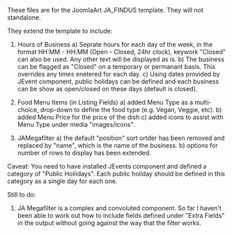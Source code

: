 These files are for the JoomlaArt JA_FINDUS template.  They will not standalone.

They extend the template to include:

1) Hours of Business
	a) Seprate hours for each day of the week, in the format HH:MM - HH:MM (Open - Closed, 24hr clock), keywork "Closed" can also be used. Any other text will be displayed as is.
	b) The business can be flagged as "Closed" on a temporary or permanant basis. This overrides any times enetered for each day.
	c) Using dates provided by JEvent component, public holidays can be defined and each business can be show as open/closed on these days (default is closed).
2) Food Menu Items (in Listing Fields)
	a) added Menu Type as a multi-choice, drop-down to define the food type (e.g. Vegan, Veggie, etc).
	b) added Menu Price for the price of the dish
	c) added icons to assist with Menu Type under media "images/icons".
	
3) JAMegafilter
	a) the default "position" sort ortder has been removed and replaced by "name", which is the name of the business.
	b) options for number of rows to display has been extended.

Caveat: You need to have installed JEvents component and defined a category of "Public Hoilidays". Each public holiday should be defined in this category as a single day for each one.

Still to do:
1)	JA Megafilter is a complex and convoluted component. So far I haven't been able to work out how to include fields defined under "Extra Fields" in the output without going against the way that the filter works.
